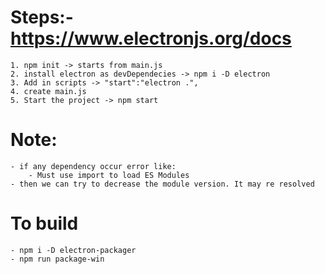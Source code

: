 # Steps:- https://www.electronjs.org/docs

    1. npm init -> starts from main.js
    2. install electron as devDependecies -> npm i -D electron
    3. Add in scripts -> "start":"electron .",
    4. create main.js
    5. Start the project -> npm start

# Note:

    - if any dependency occur error like:
        - Must use import to load ES Modules
    - then we can try to decrease the module version. It may re resolved

# To build

    - npm i -D electron-packager
    - npm run package-win
